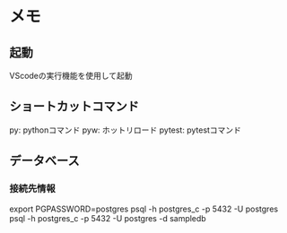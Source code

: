 # メモ

## 起動
VScodeの実行機能を使用して起動

## ショートカットコマンド
py: pythonコマンド
pyw: ホットリロード
pytest: pytestコマンド

## データベース
### 接続先情報
export PGPASSWORD=postgres
psql -h postgres_c -p 5432 -U postgres
psql -h postgres_c -p 5432 -U postgres -d sampledb